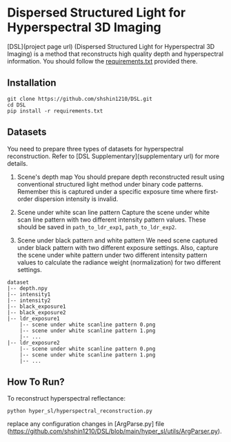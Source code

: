 # Dispersed Structured Light for Hyperspectral 3D Imaging
[DSL](project page url) (Dispersed Structured Light for Hyperspectral 3D Imaging) is a method that reconstructs high quality depth and hyperspectral information.
You should follow the [requirements.txt](https://github.com/shshin1210/DSL/blob/main/requirements.txt) provided there.

## Installation
```
git clone https://github.com/shshin1210/DSL.git
cd DSL
pip install -r requirements.txt
```

## Datasets
You need to prepare three types of datasets for hyperspectral reconstruction. Refer to [DSL Supplementary](supplementary url) for more details.

1. Scene's depth map
   You should prepare depth reconstructed result using conventional structured light method under binary code patterns.
   Remember this is captured under a specific exposure time where first-order dispersion intensity is invalid.
   
2. Scene under white scan line pattern
   Capture the scene under white scan line pattern with two different intensity pattern values.
   These should be saved in `path_to_ldr_exp1`, `path_to_ldr_exp2`.

3. Scene under black pattern and white pattern
   We need scene captured under black pattern with two different exposure settings.
   Also, capture the scene under white pattern under two different intensity pattern values to calculate the radiance weight (normalization) for two different settings.

```
dataset
|-- depth.npy
|-- intensity1
|-- intensity2
|-- black_exposure1
|-- black_exposure2
|-- ldr_exposure1
    |-- scene under white scanline pattern 0.png
    |-- scene under white scanline pattern 1.png
    |-- ...
|-- ldr_exposure2
    |-- scene under white scanline pattern 0.png
    |-- scene under white scanline pattern 1.png
    |-- ...
```


## How To Run?
To reconstruct hyperspectral reflectance:
```
python hyper_sl/hyperspectral_reconstruction.py
```

replace any configuration changes in [ArgParse.py] file (https://github.com/shshin1210/DSL/blob/main/hyper_sl/utils/ArgParser.py).

